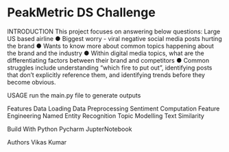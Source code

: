 # PeakMetric DS Challenge

INTRODUCTION
This project focuses on answering below questions:
Large US based airline
● Biggest worry - viral negative social media posts hurting the brand
● Wants to know more about common topics happening about the brand and the industry
● Within digital media topics, what are the differentiating factors between their brand and
competitors
● Common struggles include understanding “which fire to put out”, identifying posts that
don’t explicitly reference them, and identifying trends before they become obvious.

USAGE
run the main.py file to generate outputs

Features
Data Loading
Data Preprocessing
Sentiment Computation
Feature Engineering
Named Entity Recognition
Topic Modelling
Text Similarity 

Build With
Python
Pycharm
JupterNotebook


Authors
Vikas Kumar
